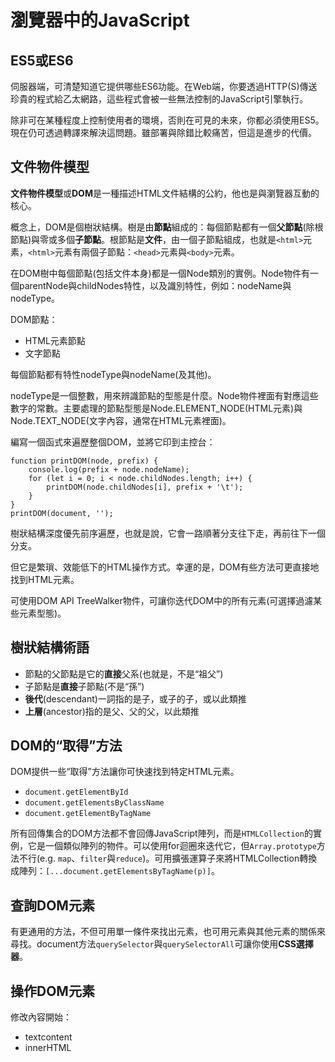 # 瀏覽器中的JavaScript

## ES5或ES6

伺服器端，可清楚知道它提供哪些ES6功能。在Web端，你要透過HTTP(S)傳送珍貴的程式給乙太網路，這些程式會被一些無法控制的JavaScript引擎執行。

除非可在某種程度上控制使用者的環境，否則在可見的未來，你都必須使用ES5。現在仍可透過轉譯來解決這問題。雖部署與除錯比較痛苦，但這是進步的代價。

## 文件物件模型

**文件物件模型**或**DOM**是一種描述HTML文件結構的公約，他也是與瀏覽器互動的核心。

概念上，DOM是個樹狀結構。樹是由**節點**組成的：每個節點都有一個**父節點**(除根節點)與零或多個**子節點**。根節點是**文件**，由一個子節點組成，也就是`<html>`元素，`<html>`元素有兩個子節點：`<head>`元素與`<body>`元素。

在DOM樹中每個節點(包括文件本身)都是一個Node類別的實例。Node物件有一個parentNode與childNodes特性，以及識別特性，例如：nodeName與nodeType。

DOM節點：

- HTML元素節點
- 文字節點

每個節點都有特性nodeType與nodeName(及其他)。

nodeType是一個整數，用來辨識節點的型態是什麼。Node物件裡面有對應這些數字的常數。主要處理的節點型態是Node.ELEMENT_NODE(HTML元素)與Node.TEXT_NODE(文字內容，通常在HTML元素裡面)。

編寫一個函式來遍歷整個DOM，並將它印到主控台：

```
function printDOM(node, prefix) {
    console.log(prefix + node.nodeName);
    for (let i = 0; i < node.childNodes.length; i++) {
        printDOM(node.childNodes[i], prefix + '\t');
    }
}
printDOM(document, '');
```

樹狀結構深度優先前序遍歷，也就是說，它會一路順著分支往下走，再前往下一個分支。

但它是繁瑣、效能低下的HTML操作方式。幸運的是，DOM有些方法可更直接地找到HTML元素。

可使用DOM API TreeWalker物件，可讓你迭代DOM中的所有元素(可選擇過濾某些元素型態)。

## 樹狀結構術語

- 節點的父節點是它的**直接**父系(也就是，不是“祖父”)
- 子節點是**直接**子節點(不是“孫”)
- **後代**(descendant)一詞指的是子，或子的子，或以此類推
- **上層**(ancestor)指的是父、父的父，以此類推

## DOM的“取得”方法

DOM提供一些“取得”方法讓你可快速找到特定HTML元素。

- `document.getElementById`
- `document.getElementsByClassName`
- `document.getElementByTagName`

所有回傳集合的DOM方法都不會回傳JavaScript陣列，而是`HTMLCollection`的實例，它是一個類似陣列的物件。可以使用for迴圈來迭代它，但`Array.prototype`方法不行(e.g. `map`、`filter`與`reduce`)。可用擴張運算子來將HTMLCollection轉換成陣列：`[...document.getElementsByTagName(p)]`。

## 查詢DOM元素

有更通用的方法，不但可用單一條件來找出元素，也可用元素與其他元素的關係來尋找。document方法`querySelector`與`querySelectorAll`可讓你使用**CSS選擇器**。

## 操作DOM元素

修改內容開始：

- textcontent
- innerHTML